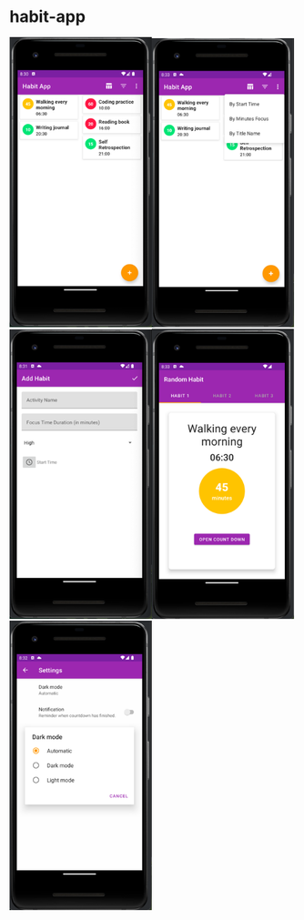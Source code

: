 # habit-app

<img src="https://github.com/kareem96/habit-app/blob/master/screenshots/home.png" width="250"/><img src="https://github.com/kareem96/habit-app/blob/master/screenshots/img.png" width="250"/><img src="https://github.com/kareem96/habit-app/blob/master/screenshots/add.png" width="250"/><img src="https://github.com/kareem96/habit-app/blob/master/screenshots/random.png" width="250"/><img src="https://github.com/kareem96/habit-app/blob/master/screenshots/settings.png" width="250"/>
